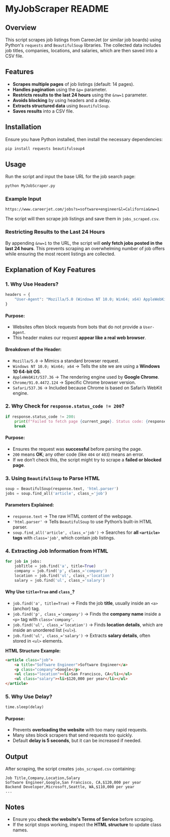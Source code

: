 # MyJobScraper README

## Overview
This script scrapes job listings from CareerJet (or similar job boards) using Python's `requests` and `BeautifulSoup` libraries. The collected data includes job titles, companies, locations, and salaries, which are then saved into a CSV file. 

## Features
- **Scrapes multiple pages** of job listings (default: 14 pages).
- **Handles pagination** using the `&p=` parameter.
- **Restricts results to the last 24 hours** using the `&nw=1` parameter.
- **Avoids blocking** by using headers and a delay.
- **Extracts structured data** using `BeautifulSoup`.
- **Saves results** into a CSV file.

## Installation
Ensure you have Python installed, then install the necessary dependencies:

```sh
pip install requests beautifulsoup4
```

## Usage
Run the script and input the base URL for the job search page:

```sh
python MyJobScraper.py
```

### Example Input
```
https://www.careerjet.com/jobs?s=software+engineer&l=California&nw=1
```

The script will then scrape job listings and save them in `jobs_scraped.csv`.

### Restricting Results to the Last 24 Hours
By appending `&nw=1` to the URL, the script will **only fetch jobs posted in the last 24 hours**. This prevents scraping an overwhelming number of job offers while ensuring the most recent listings are collected.

## Explanation of Key Features

### **1. Why Use Headers?**
```python
headers = {
    "User-Agent": "Mozilla/5.0 (Windows NT 10.0; Win64; x64) AppleWebKit/537.36 (KHTML, like Gecko) Chrome/91.0.4472.124 Safari/537.36"
}
```
#### **Purpose:**
- Websites often block requests from bots that do not provide a `User-Agent`.
- This header makes our request **appear like a real web browser**.

#### **Breakdown of the Header:**
- `Mozilla/5.0` → Mimics a standard browser request.
- `Windows NT 10.0; Win64; x64` → Tells the site we are using a **Windows 10 64-bit OS**.
- `AppleWebKit/537.36` → The rendering engine used by **Google Chrome**.
- `Chrome/91.0.4472.124` → Specific Chrome browser version.
- `Safari/537.36` → Included because Chrome is based on Safari’s WebKit engine.

### **2. Why Check for `response.status_code != 200`?**
```python
if response.status_code != 200:
    print(f"Failed to fetch page {current_page}. Status code: {response.status_code}")
    break
```
#### **Purpose:**
- Ensures the request was **successful** before parsing the page.
- `200` means **OK**; any other code (like `404` or `403`) means an error.
- If we don’t check this, the script might try to scrape a **failed or blocked page**.

### **3. Using `BeautifulSoup` to Parse HTML**
```python
soup = BeautifulSoup(response.text, 'html.parser')
jobs = soup.find_all('article', class_='job')
```
#### **Parameters Explained:**
- `response.text` → The raw HTML content of the webpage.
- `'html.parser'` → Tells `BeautifulSoup` to use Python’s built-in HTML parser.
- `soup.find_all('article', class_='job')` → Searches for **all `<article>` tags** with `class='job'`, which contain job listings.

### **4. Extracting Job Information from HTML**
```python
for job in jobs:
    jobTitle = job.find('a', title=True)
    company = job.find('p', class_='company')
    location = job.find('ul', class_='location')
    salary = job.find('ul', class_='salary')
```
#### **Why Use `title=True` and `class_`?**
- `job.find('a', title=True)` → Finds the job **title**, usually inside an `<a>` (anchor) tag.
- `job.find('p', class_='company')` → Finds the **company name** inside a `<p>` tag with `class='company'`.
- `job.find('ul', class_='location')` → Finds **location details**, which are inside an unordered list (`<ul>`).
- `job.find('ul', class_='salary')` → Extracts **salary details**, often stored in `<ul>` elements.

**HTML Structure Example:**
```html
<article class="job">
    <a title="Software Engineer">Software Engineer</a>
    <p class="company">Google</p>
    <ul class="location"><li>San Francisco, CA</li></ul>
    <ul class="salary"><li>$120,000 per year</li></ul>
</article>
```

### **5. Why Use Delay?**
```python
time.sleep(delay)
```
#### **Purpose:**
- Prevents **overloading the website** with too many rapid requests.
- Many sites block scrapers that send requests too quickly.
- Default **delay is 5 seconds**, but it can be increased if needed.

## Output
After scraping, the script creates `jobs_scraped.csv` containing:
```csv
Job Title,Company,Location,Salary
Software Engineer,Google,San Francisco, CA,$120,000 per year
Backend Developer,Microsoft,Seattle, WA,$110,000 per year
...
```

## Notes
- Ensure you **check the website's Terms of Service** before scraping.
- If the script stops working, inspect the **HTML structure** to update class names.


